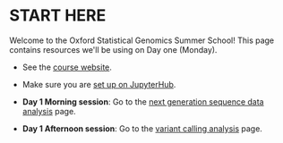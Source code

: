 # START HERE

Welcome to the Oxford Statistical Genomics Summer School! This page contains resources we'll be
using on Day one (Monday).

* See the [course website](https://www.conted.ox.ac.uk/courses/oxford-statistical-genomics-summer-school).

* Make sure you are [set up on JupyterHub](switching_images.md).

* **Day 1 Morning session**: Go to the [next generation sequence data analysis](./next_generation_sequencing/basic_sequence_data_analysis/README.md) page.

* **Day 1 Afternoon session**: Go to the [variant calling analysis](./next_generation_sequencing/variant_calling_and_imputation/README.md) page.